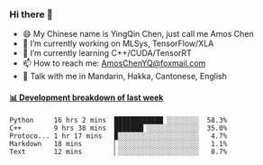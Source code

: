 ### Hi there 👋
- 😄 My Chinese name is YingQin Chen, just call me Amos Chen
- 🔭 I’m currently working on MLSys, TensorFlow/XLA
- 🌱 I’m currently learning C++/CUDA/TensorRT
- 📫 How to reach me: AmosChenYQ@foxmail.com
- 💬 Talk with me in Mandarin, Hakka, Cantonese, English

<!-- waka-box start -->
#### <a href="https://gist.github.com/becb911736b10de673d72f2a472b1e52" target="_blank">📊 Development breakdown of last week</a>
```text
Python     16 hrs 2 mins  ████████████▏░░░░░░░░  58.3%
C++        9 hrs 38 mins  ███████▎░░░░░░░░░░░░░  35.0%
Protoco... 1 hr 17 mins   ▉░░░░░░░░░░░░░░░░░░░░   4.7%
Markdown   18 mins        ▏░░░░░░░░░░░░░░░░░░░░   1.1%
Text       12 mins        ▏░░░░░░░░░░░░░░░░░░░░   0.7%
```
<!-- waka-box end -->


<!--
**AmosChenYQ/AmosChenYQ** is a ✨ _special_ ✨ repository because its `README.md` (this file) appears on your GitHub profile.

Here are some ideas to get you started:

- 🔭 I’m currently working on 
- 🌱 I’m currently learning ...
- 👯 I’m looking to collaborate on ...
- 🤔 I’m looking for help with ...
- 📫 How to reach me: AmosChenYQ@foxmail.com
- 😄 Pronouns: ...
- ⚡ Fun fact: ...
-->
